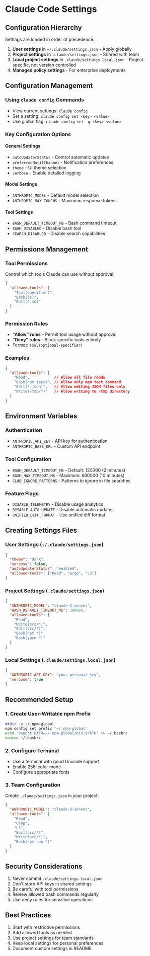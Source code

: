# Claude Code Settings

## Configuration Hierarchy

Settings are loaded in order of precedence:
1. **User settings** in `~/.claude/settings.json` - Apply globally
2. **Project settings** in `.claude/settings.json` - Shared with team
3. **Local project settings** in `.claude/settings.local.json` - Project-specific, not version controlled
4. **Managed policy settings** - For enterprise deployments

## Configuration Management

### Using `claude config` Commands
- View current settings: `claude config`
- Set a setting: `claude config set <key> <value>`
- Use global flag: `claude config set -g <key> <value>`

### Key Configuration Options

#### General Settings
- `autoUpdaterStatus` - Control automatic updates
- `preferredNotifChannel` - Notification preferences
- `theme` - UI theme selection
- `verbose` - Enable detailed logging

#### Model Settings
- `ANTHROPIC_MODEL` - Default model selection
- `ANTHROPIC_MAX_TOKENS` - Maximum response tokens

#### Tool Settings
- `BASH_DEFAULT_TIMEOUT_MS` - Bash command timeout
- `BASH_DISABLED` - Disable bash tool
- `SEARCH_DISABLED` - Disable search capabilities

## Permissions Management

### Tool Permissions
Control which tools Claude can use without approval:

```json
{
  "allowed-tools": [
    "Tool(specifier)",
    "Bash(ls)",
    "Edit(*.md)"
  ]
}
```

### Permission Rules
- **"Allow" rules** - Permit tool usage without approval
- **"Deny" rules** - Block specific tools entirely
- Format: `Tool(optional-specifier)`

### Examples
```json
{
  "allowed-tools": [
    "Read",           // Allow all file reads
    "Bash(npm test)", // Allow only npm test command
    "Edit(*.json)",   // Allow editing JSON files only
    "Write(/tmp/*)"   // Allow writing to /tmp directory
  ]
}
```

## Environment Variables

### Authentication
- `ANTHROPIC_API_KEY` - API key for authentication
- `ANTHROPIC_BASE_URL` - Custom API endpoint

### Tool Configuration
- `BASH_DEFAULT_TIMEOUT_MS` - Default: 120000 (2 minutes)
- `BASH_MAX_TIMEOUT_MS` - Maximum: 600000 (10 minutes)
- `GLOB_IGNORE_PATTERNS` - Patterns to ignore in file searches

### Feature Flags
- `DISABLE_TELEMETRY` - Disable usage analytics
- `DISABLE_AUTO_UPDATE` - Disable automatic updates
- `UNIFIED_DIFF_FORMAT` - Use unified diff format

## Creating Settings Files

### User Settings (`~/.claude/settings.json`)
```json
{
  "theme": "dark",
  "verbose": false,
  "autoUpdaterStatus": "enabled",
  "allowed-tools": ["Read", "Grep", "LS"]
}
```

### Project Settings (`.claude/settings.json`)
```json
{
  "ANTHROPIC_MODEL": "claude-3-sonnet",
  "BASH_DEFAULT_TIMEOUT_MS": 300000,
  "allowed-tools": [
    "Read",
    "Write(src/*)",
    "Edit(src/*)",
    "Bash(npm *)",
    "Bash(yarn *)"
  ]
}
```

### Local Settings (`.claude/settings.local.json`)
```json
{
  "ANTHROPIC_API_KEY": "your-personal-key",
  "verbose": true
}
```

## Recommended Setup

### 1. Create User-Writable npm Prefix
```bash
mkdir -p ~/.npm-global
npm config set prefix '~/.npm-global'
echo 'export PATH=~/.npm-global/bin:$PATH' >> ~/.bashrc
source ~/.bashrc
```

### 2. Configure Terminal
- Use a terminal with good Unicode support
- Enable 256-color mode
- Configure appropriate fonts

### 3. Team Configuration
Create `.claude/settings.json` in your project:
```json
{
  "ANTHROPIC_MODEL": "claude-3-sonnet",
  "allowed-tools": [
    "Read",
    "Grep",
    "LS",
    "Edit(src/*)",
    "Write(src/*)",
    "Bash(npm run *)"
  ]
}
```

## Security Considerations

1. Never commit `.claude/settings.local.json`
2. Don't store API keys in shared settings
3. Be careful with tool permissions
4. Review allowed bash commands regularly
5. Use deny rules for sensitive operations

## Best Practices

1. Start with restrictive permissions
2. Add allowed tools as needed
3. Use project settings for team standards
4. Keep local settings for personal preferences
5. Document custom settings in README